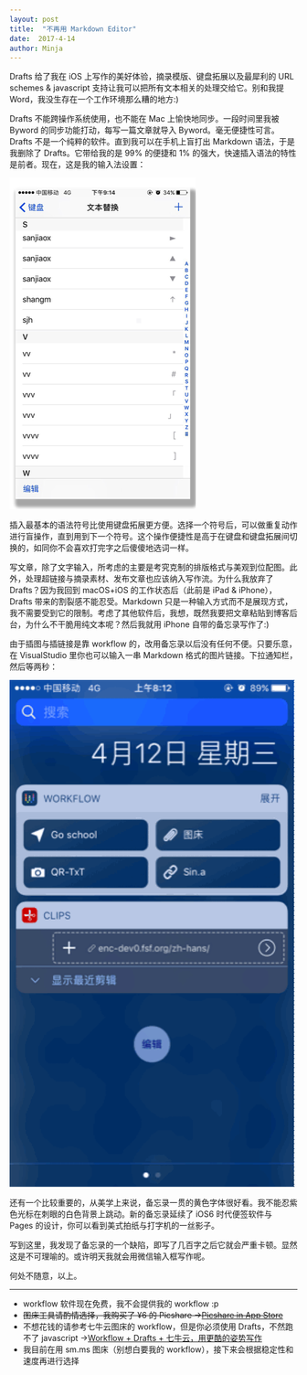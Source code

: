 ```yaml
---
layout: post
title:  "不再用 Markdown Editor"
date:  2017-4-14
author: Minja
---
```


Drafts 给了我在 iOS 上写作的美好体验，摘录模版、键盘拓展以及最犀利的 URL schemes & javascript 支持让我可以把所有文本相关的处理交给它。别和我提 Word，我没生存在一个工作环境那么糟的地方:)

Drafts 不能跨操作系统使用，也不能在 Mac 上愉快地同步。一段时间里我被 Byword 的同步功能打动，每写一篇文章就导入 Byword。毫无便捷性可言。Drafts 不是一个纯粹的软件。直到我可以在手机上盲打出 Markdown 语法，于是我删除了 Drafts。它带给我的是 99% 的便捷和 1% 的强大，快速插入语法的特性是前者。现在，这是我的输入法设置：

![title](https://raw.githubusercontent.com/BlackwinMin/blackwinmin.github.io/master/lib/2017-4-14-不再用-Markdown-Editor/20170411149192353273454.png)

插入最基本的语法符号比使用键盘拓展更方便。选择一个符号后，可以做重复动作进行盲操作，直到用到下一个符号。这个操作便捷性是高于在键盘和键盘拓展间切换的，如同你不会喜欢打完字之后傻傻地选词一样。

写文章，除了文字输入，所考虑的主要是考究克制的排版格式与美观到位配图。此外，处理超链接与摘录素材、发布文章也应该纳入写作流。为什么我放弃了 Drafts？因为我回到 macOS+iOS 的工作状态后（此前是 iPad & iPhone），Drafts 带来的割裂感不能忍受。Markdown 只是一种输入方式而不是展现方式，我不需要受到它的限制。考虑了其他软件后，我想，既然我要把文章粘贴到博客后台，为什么不干脆用纯文本呢？然后我就用 iPhone 自带的备忘录写作了:)

由于插图与插链接是靠 workflow 的，改用备忘录以后没有任何不便。只要乐意，在 VisualStudio 里你也可以输入一串 Markdown 格式的图片链接。下拉通知栏，然后等两秒：

![title](https://raw.githubusercontent.com/BlackwinMin/blackwinmin.github.io/master/lib/2017-4-14-不再用-Markdown-Editor/58ed71c7b4d36.gif)

还有一个比较重要的，从美学上来说，备忘录一贯的黄色字体很好看。我不能忍紫色光标在刺眼的白色背景上跳动。新的备忘录延续了 iOS6 时代便签软件与 Pages 的设计，你可以看到美式拍纸与打字机的一丝影子。

写到这里，我发现了备忘录的一个缺陷，即写了几百字之后它就会严重卡顿。显然这是不可理喻的。或许明天我就会用微信输入框写作呢。

何处不随意，以上。

****

* workflow 软件现在免费，我不会提供我的 workflow :p
* ~~图床工具请酌情选择，我购买了 ¥6 的 Picshare →[Picshare in App Store](https://itunes.apple.com/cn/app/picshare-%E5%9B%BE%E5%BA%8A%E8%BD%AF%E4%BB%B6/id1201821685?mt=8)~~
* 不想花钱的请参考七牛云图床的 workflow，但是你必须使用 Drafts，不然跑不了 javascript →[Workflow + Drafts + 七牛云，用更酷的姿势写作](https://sspai.com/post/36990)
* 我目前在用 sm.ms 图床（别想白要我的 workflow），接下来会根据稳定性和速度再进行选择
